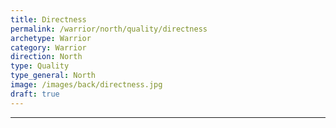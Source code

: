 ```yaml
---
title: Directness
permalink: /warrior/north/quality/directness
archetype: Warrior
category: Warrior
direction: North
type: Quality
type_general: North
image: /images/back/directness.jpg
draft: true
---
```


---
